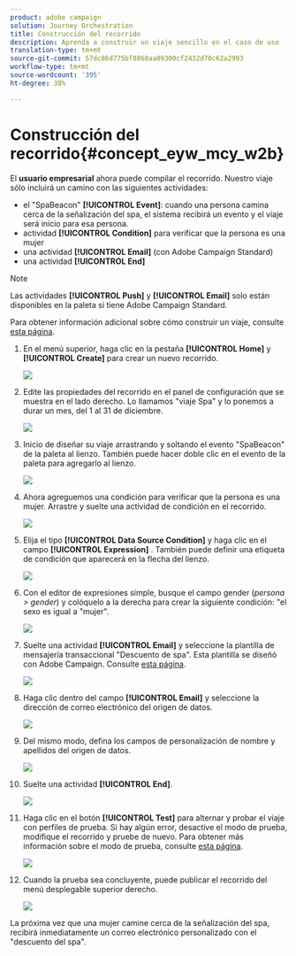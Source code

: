 ```yaml
---
product: adobe campaign
solution: Journey Orchestration
title: Construcción del recorrido
description: Aprenda a construir un viaje sencillo en el caso de uso
translation-type: tm+mt
source-git-commit: 57dc86d775bf8860aa09300cf2432d70c62a2993
workflow-type: tm+mt
source-wordcount: '395'
ht-degree: 38%

---
```



# Construcción del recorrido{#concept_eyw_mcy_w2b}

El **usuario empresarial** ahora puede compilar el recorrido. Nuestro viaje sólo incluirá un camino con las siguientes actividades:

* el &quot;SpaBeacon&quot; **[!UICONTROL Event]**: cuando una persona camina cerca de la señalización del spa, el sistema recibirá un evento y el viaje será inicio para esa persona.
* actividad **[!UICONTROL Condition]** para verificar que la persona es una mujer
* una actividad **[!UICONTROL Email]** (con Adobe Campaign Standard)
* una actividad **[!UICONTROL End]**

>[!NOTE]
>
>Las actividades **[!UICONTROL Push]** y **[!UICONTROL Email]** solo están disponibles en la paleta si tiene Adobe Campaign Standard.

Para obtener información adicional sobre cómo construir un viaje, consulte [esta página](../building-journeys/journey.md).

1. En el menú superior, haga clic en la pestaña **[!UICONTROL Home]** y **[!UICONTROL Create]** para crear un nuevo recorrido.

   ![](../assets/journey31.png)

1. Edite las propiedades del recorrido en el panel de configuración que se muestra en el lado derecho. Lo llamamos &quot;viaje Spa&quot; y lo ponemos a durar un mes, del 1 al 31 de diciembre.

   ![](../assets/journeyuc1_8.png)

1. Inicio de diseñar su viaje arrastrando y soltando el evento &quot;SpaBeacon&quot; de la paleta al lienzo. También puede hacer doble clic en el evento de la paleta para agregarlo al lienzo.

   ![](../assets/journeyuc1_9.png)

1. Ahora agreguemos una condición para verificar que la persona es una mujer. Arrastre y suelte una actividad de condición en el recorrido.

   ![](../assets/journeyuc1_10.png)

1. Elija el tipo **[!UICONTROL Data Source Condition]** y haga clic en el campo **[!UICONTROL Expression]** . También puede definir una etiqueta de condición que aparecerá en la flecha del lienzo.

   ![](../assets/journeyuc1_11.png)

1. Con el editor de expresiones simple, busque el campo gender (_persona > gender_) y colóquelo a la derecha para crear la siguiente condición: &quot;el sexo es igual a &quot;mujer&quot;.

   ![](../assets/journeyuc1_12.png)

1. Suelte una actividad **[!UICONTROL Email]** y seleccione la plantilla de mensajería transaccional &quot;Descuento de spa&quot;. Esta plantilla se diseñó con Adobe Campaign. Consulte [esta página](https://docs.adobe.com/content/help/es-ES/campaign-standard/using/communication-channels/transactional-messaging/about-transactional-messaging.translate.html).

   ![](../assets/journeyuc1_13.png)

1. Haga clic dentro del campo **[!UICONTROL Email]** y seleccione la dirección de correo electrónico del origen de datos.

   ![](../assets/journeyuc1_14.png)

1. Del mismo modo, defina los campos de personalización de nombre y apellidos del origen de datos.

   ![](../assets/journeyuc1_15.png)

1. Suelte una actividad **[!UICONTROL End]**.

   ![](../assets/journeyuc1_17.png)

1. Haga clic en el botón **[!UICONTROL Test]** para alternar y probar el viaje con perfiles de prueba. Si hay algún error, desactive el modo de prueba, modifique el recorrido y pruebe de nuevo. Para obtener más información sobre el modo de prueba, consulte [esta página](../building-journeys/testing-the-journey.md).

   ![](../assets/journeyuc1_18bis.png)

1. Cuando la prueba sea concluyente, puede publicar el recorrido del menú desplegable superior derecho.

   ![](../assets/journeyuc1_18.png)

La próxima vez que una mujer camine cerca de la señalización del spa, recibirá inmediatamente un correo electrónico personalizado con el &quot;descuento del spa&quot;.

